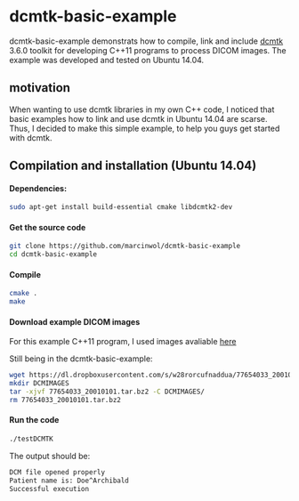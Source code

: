 # dcmtk-basic-example

dcmtk-basic-example demonstrats how to compile, link and include [dcmtk](http://dicom.offis.de/dcmtk.php.en) 3.6.0 toolkit for developing C++11 programs to process DICOM images. The example was developed and tested on Ubuntu 14.04.  

## motivation

When wanting to use dcmtk libraries in my own C++ code, I noticed that basic examples how to link and use dcmtk in Ubuntu 14.04 are scarse. Thus, I decided to make this simple example, to help you guys get started with dcmtk. 


## Compilation and installation (Ubuntu 14.04)

#### Dependencies:
```bash
sudo apt-get install build-essential cmake libdcmtk2-dev
```


#### Get the source code
```bash
git clone https://github.com/marcinwol/dcmtk-basic-example
cd dcmtk-basic-example
```

#### Compile
```bash
cmake .
make
```

#### Download example DICOM images
For this example C++11 program, I used images avaliable [here](http://www.pcir.org/researchers/77654033_20010101.html)

Still being in the dcmtk-basic-example:
```bash
wget https://dl.dropboxusercontent.com/s/w28rorcufnaddua/77654033_20010101.tar.bz2
mkdir DCMIMAGES
tar -xjvf 77654033_20010101.tar.bz2 -C DCMIMAGES/
rm 77654033_20010101.tar.bz2
```

#### Run the code
```bash
./testDCMTK
```
The output should be:
```bash
DCM file opened properly
Patient name is: Doe^Archibald
Successful execution
```
